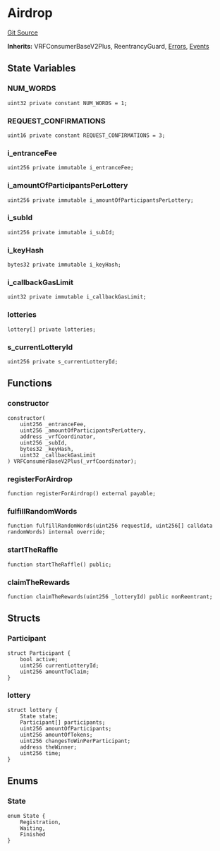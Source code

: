 # Airdrop
[Git Source](https://github.com/DappScout/LotteryProtocol/blob/ef3a689eff9cde4579c3b0e1febe5e031d9e2e5e/src/AirdropContract.sol)

**Inherits:**
VRFConsumerBaseV2Plus, ReentrancyGuard, [Errors](/src/libs/ErrorsEvents.sol/interface.Errors.md), [Events](/src/libs/ErrorsEvents.sol/interface.Events.md)


## State Variables
### NUM_WORDS

```solidity
uint32 private constant NUM_WORDS = 1;
```


### REQUEST_CONFIRMATIONS

```solidity
uint16 private constant REQUEST_CONFIRMATIONS = 3;
```


### i_entranceFee

```solidity
uint256 private immutable i_entranceFee;
```


### i_amountOfParticipantsPerLottery

```solidity
uint256 private immutable i_amountOfParticipantsPerLottery;
```


### i_subId

```solidity
uint256 private immutable i_subId;
```


### i_keyHash

```solidity
bytes32 private immutable i_keyHash;
```


### i_callbackGasLimit

```solidity
uint32 private immutable i_callbackGasLimit;
```


### lotteries

```solidity
lottery[] private lotteries;
```


### s_currentLotteryId

```solidity
uint256 private s_currentLotteryId;
```


## Functions
### constructor


```solidity
constructor(
    uint256 _entranceFee,
    uint256 _amountOfParticipantsPerLottery,
    address _vrfCoordinator,
    uint256 _subId,
    bytes32 _keyHash,
    uint32 _callbackGasLimit
) VRFConsumerBaseV2Plus(_vrfCoordinator);
```

### registerForAirdrop


```solidity
function registerForAirdrop() external payable;
```

### fulfillRandomWords


```solidity
function fulfillRandomWords(uint256 requestId, uint256[] calldata randomWords) internal override;
```

### startTheRaffle


```solidity
function startTheRaffle() public;
```

### claimTheRewards


```solidity
function claimTheRewards(uint256 _lotteryId) public nonReentrant;
```

## Structs
### Participant

```solidity
struct Participant {
    bool active;
    uint256 currentLotteryId;
    uint256 amountToClaim;
}
```

### lottery

```solidity
struct lottery {
    State state;
    Participant[] participants;
    uint256 amountOfParticipants;
    uint256 amountOfTokens;
    uint256 changesToWinPerParticipant;
    address theWinner;
    uint256 time;
}
```

## Enums
### State

```solidity
enum State {
    Registration,
    Waiting,
    Finished
}
```

